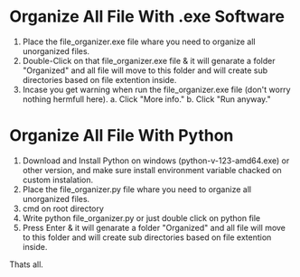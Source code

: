 # Organize All File With .exe Software

1. Place the file_organizer.exe file whare you need to organize all unorganized files.
2. Double-Click on that file_organizer.exe file & it will genarate a folder "Organized" and all file will move to this folder and will create sub directories based on file extention inside.
3. Incase you get warning when run the file_organizer.exe file (don't worry nothing hermfull here).
  a. Click "More info."
  b. Click "Run anyway."

# Organize All File With Python

1. Download and Install Python on windows (python-v-123-amd64.exe) or other version, and make sure install environment variable chacked on custom instalation.
2. Place the file_organizer.py file whare you need to organize all unorganized files.
3. cmd on root directory
4. Write python file_organizer.py or just double click on python file
5. Press Enter & it will genarate a folder "Organized" and all file will move to this folder and will create sub directories based on file extention inside.

Thats all.
